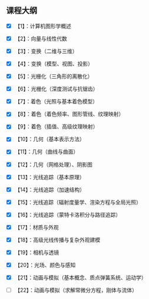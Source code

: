 ## 课程大纲

- [x] 【1】：计算机图形学概述

- [x] 【2】：向量与线性代数

- [x] 【3】：变换（二维与三维）

- [x] 【4】：变换（模型、视图、投影）

- [x] 【5】：光栅化（三角形的离散化） 

- [x] 【6】：光栅化（深度测试与抗锯齿）

- [x] 【7】：着色（光照与基本着色模型）

- [x] 【8】：着色（着色频率、图形管线、纹理映射）

- [x] 【9】：着色（插值、高级纹理映射）

- [x] 【10】：几何（基本表示方法）

- [x] 【11】：几何（曲线与曲面）

- [x] 【12】：几何（网格处理）、阴影图

- [x] 【13】：光线追踪（基本原理）

- [x] 【14】：光线追踪（加速结构）

- [x] 【15】：光线追踪（辐射度量学、渲染方程与全局光照）

- [x] 【16】：光线追踪（蒙特卡洛积分与路径追踪） 

- [x] 【17】：材质与外观

- [x] 【18】：高级光线传播与复杂外观建模

- [x] 【19】：相机与透镜

- [x] 【20】：光场、颜色与感知

- [x] 【21】：动画与模拟（基本概念、质点弹簧系统、运动学）

- [ ] 【22】：动画与模拟（求解常微分方程，刚体与流体）